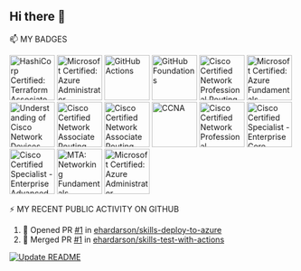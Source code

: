 
## Hi there 👋





📫 MY BADGES
<!-- Adding badges from Credly  -->
<!--START_SECTION:badges-->
<a href="https://www.credly.com/badges/4888965d-1adf-482e-bb71-893bdf315628" title="HashiCorp Certified: Terraform Associate (003)"><img src="https://images.credly.com/size/80x80/images/ed4be915-68f8-428a-b332-40ded9084ee5/blob" alt="HashiCorp Certified: Terraform Associate (003)" width="80" height="80"></a>
<a href="https://www.credly.com/badges/68ef2b44-3bfe-4e9d-b08b-c3cac97a09f8" title="Microsoft Certified: Azure Administrator Associate"><img src="https://images.credly.com/size/80x80/images/336eebfc-0ac3-4553-9a67-b402f491f185/azure-administrator-associate-600x600.png" alt="Microsoft Certified: Azure Administrator Associate" width="80" height="80"></a>
<a href="https://www.credly.com/badges/0626b533-1ffa-49ce-b261-425d7ab7d166" title="GitHub Actions"><img src="https://images.credly.com/size/80x80/images/89efc3e7-842b-4790-b09b-9ea5efc71ec3/image.png" alt="GitHub Actions" width="80" height="80"></a>
<a href="https://www.credly.com/badges/4bcfa377-2e04-47ba-b83a-136c1001a551" title="GitHub Foundations"><img src="https://images.credly.com/size/80x80/images/024d0122-724d-4c5a-bd83-cfe3c4b7a073/image.png" alt="GitHub Foundations" width="80" height="80"></a>
<a href="https://www.credly.com/badges/bce8698a-b820-41e7-bd6c-687fe3be6f70" title="Cisco Certified Network Professional Routing and Switching (CCNP Routing and Switching)"><img src="https://images.credly.com/size/80x80/images/706353b7-3a49-4e7b-80d6-ce80a597f580/cisco_ccnp_R_26S.png" alt="Cisco Certified Network Professional Routing and Switching (CCNP Routing and Switching)" width="80" height="80"></a>
<a href="https://www.credly.com/badges/57dc1abb-1059-4ec9-beda-014322f3c97d" title="Microsoft Certified: Azure Fundamentals"><img src="https://images.credly.com/size/80x80/images/be8fcaeb-c769-4858-b567-ffaaa73ce8cf/image.png" alt="Microsoft Certified: Azure Fundamentals" width="80" height="80"></a>
<a href="https://www.credly.com/badges/2664072c-9e4f-4b31-a1a0-11f7ecfdce78" title="Understanding of Cisco Network Devices"><img src="https://images.credly.com/size/80x80/images/1442feda-7455-4bcb-a114-8803c9dee675/CV_PNG_L200.png" alt="Understanding of Cisco Network Devices" width="80" height="80"></a>
<a href="https://www.credly.com/badges/ad85fe30-c4e7-4bfa-bf05-7c60cc9901c9" title="Cisco Certified Network Associate Routing and Switching (CCNA Routing and Switching)"><img src="https://images.credly.com/size/80x80/images/a31c0301-ff96-4cee-9435-0a4b40ce6e66/cisco_ccna_R_26S.png" alt="Cisco Certified Network Associate Routing and Switching (CCNA Routing and Switching)" width="80" height="80"></a>
<a href="https://www.credly.com/badges/b23ea68f-5dfc-4f9f-b374-a1bb0e25e5b6" title="Cisco Certified Network Associate Routing and Switching (CCNA Routing and Switching)"><img src="https://images.credly.com/size/80x80/images/a31c0301-ff96-4cee-9435-0a4b40ce6e66/cisco_ccna_R_26S.png" alt="Cisco Certified Network Associate Routing and Switching (CCNA Routing and Switching)" width="80" height="80"></a>
<a href="https://www.credly.com/badges/b511b4bf-6856-4a8c-86a7-a9af5934beb4" title="CCNA"><img src="https://images.credly.com/size/80x80/images/683783d8-eaac-4c37-a14d-11bd8a36321d/ccna_600.png" alt="CCNA" width="80" height="80"></a>
<a href="https://www.credly.com/badges/77d9ce0a-fa1e-42f8-83a5-996bb3e247da" title="Cisco Certified Network Professional Enterprise (CCNP Enterprise)"><img src="https://images.credly.com/size/80x80/images/07f70c56-f067-458e-bbe5-736f055f0cce/CCNP_Enterprise_large.png" alt="Cisco Certified Network Professional Enterprise (CCNP Enterprise)" width="80" height="80"></a>
<a href="https://www.credly.com/badges/0a75a22b-ca18-492d-8cc3-02682eded408" title="Cisco Certified Specialist - Enterprise Core"><img src="https://images.credly.com/size/80x80/images/772efbeb-3c61-459c-ba0d-2fa52828d119/Cisco_Specialist_600.png" alt="Cisco Certified Specialist - Enterprise Core" width="80" height="80"></a>
<a href="https://www.credly.com/badges/ffc26317-2cc2-4c03-8676-7324b9c96ec6" title="Cisco Certified Specialist - Enterprise Advanced Infrastructure Implementation"><img src="https://images.credly.com/size/80x80/images/45e887ef-48d0-4310-ac6b-5ae656ceefd3/Cisco_Specialist_600.png" alt="Cisco Certified Specialist - Enterprise Advanced Infrastructure Implementation" width="80" height="80"></a>
<a href="https://www.credly.com/badges/9715e353-5c52-4e61-ac42-530f43a96133" title="MTA: Networking Fundamentals - Certified 2016"><img src="https://images.credly.com/size/80x80/images/488915ba-1bad-4be3-9c07-f7ec44ad0090/MTA_Networking_Fundamentals-01.png" alt="MTA: Networking Fundamentals - Certified 2016" width="80" height="80"></a>
<a href="https://www.credly.com/badges/95e4cb2e-6961-4275-bf09-3aed704c671e" title="Microsoft Certified: Azure Administrator Associate (Legacy)"><img src="https://images.credly.com/size/80x80/images/35d18649-95c6-4c78-b07a-cfc1362318f3/azure-administrator-associate.png" alt="Microsoft Certified: Azure Administrator Associate (Legacy)" width="80" height="80"></a>
<!--END_SECTION:badges-->


⚡ MY RECENT PUBLIC ACTIVITY ON GITHUB
<!--START_SECTION:activity-->
1. 💪 Opened PR [#1](https://github.com/ehardarson/skills-deploy-to-azure/pull/1) in [ehardarson/skills-deploy-to-azure](https://github.com/ehardarson/skills-deploy-to-azure)
2. 🎉 Merged PR [#1](https://github.com/ehardarson/skills-test-with-actions/pull/1) in [ehardarson/skills-test-with-actions](https://github.com/ehardarson/skills-test-with-actions)
<!--END_SECTION:activity-->


[![Update README](https://github.com/ehardarson/ehardarson/actions/workflows/main.yml/badge.svg)](https://github.com/ehardarson/ehardarson/actions/workflows/main.yml)
